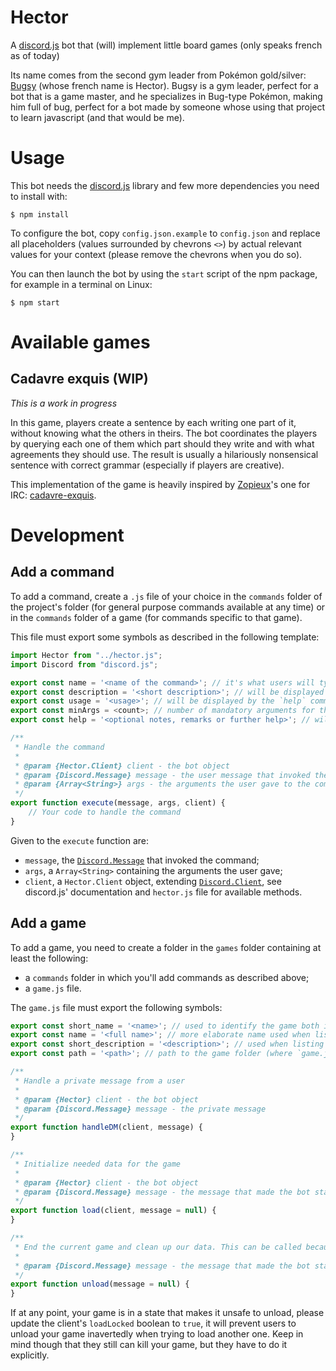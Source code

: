 # Hector
A [discord.js](https://discord.js.org) bot that (will) implement little board
games (only speaks french as of today)

Its name comes from the second gym leader from Pokémon gold/silver:
[Bugsy](https://bulbapedia.bulbagarden.net/wiki/Bugsy) (whose french name is
Hector). Bugsy is a gym leader, perfect for a bot that is a game master, and
he specializes in Bug-type Pokémon, making him full of bug, perfect for a bot
made by someone whose using that project to learn javascript (and that would be
me).

# Usage
This bot needs the [discord.js](https://discord.js.org) library and few more
dependencies you need to install with:

```
$ npm install
```

To configure the bot, copy `config.json.example` to `config.json` and replace
all placeholders (values surrounded by chevrons `<>`) by actual relevant values
for your context (please remove the chevrons when you do so).

You can then launch the bot by using the `start` script of the npm package, for
example in a terminal on Linux:

```
$ npm start
```

# Available games
## Cadavre exquis (WIP)

*This is a work in progress*

In this game, players create a sentence by each writing one part of it, without
knowing what the others in theirs. The bot coordinates the players by querying
each one of them which part should they write and with what agreements they
should use. The result is usually a hilariously nonsensical sentence with
correct grammar (especially if players are creative).

This implementation of the game is heavily inspired by
[Zopieux](https://github.com/Zopieux)'s one for IRC:
[cadavre-exquis](https://github.com/Zopieux/cadavre-exquis/).

# Development
## Add a command

To add a command, create a `.js` file of your choice in the `commands` folder of
the project's folder (for general purpose commands available at any time) or in
the `commands` folder of a game (for commands specific to that game).

This file must export some symbols as described in the following template:

```javascript
import Hector from "../hector.js";
import Discord from "discord.js";

export const name = '<name of the command>'; // it's what users will type after the command prefix to invoke your command
export const description = '<short description>'; // will be displayed when listing commands
export const usage = '<usage>'; // will be displayed by the `help` command
export const minArgs = <count>; // number of mandatory arguments for this command
export const help = '<optional notes, remarks or further help>'; // will be displayed by the `help` command

/**
 * Handle the command
 *
 * @param {Hector.Client} client - the bot object
 * @param {Discord.Message} message - the user message that invoked the command
 * @param {Array<String>} args - the arguments the user gave to the command
 */
export function execute(message, args, client) {
    // Your code to handle the command
}
```

Given to the `execute` function are:

- `message`, the [`Discord.Message`](https://discord.js.org/#/docs/main/stable/class/Message) that invoked the command;
- `args`, a `Array<String>` containing the arguments the user gave;
- `client`, a `Hector.Client` object, extending [`Discord.Client`](https://discord.js.org/#/docs/main/stable/class/Client), see discord.js' documentation and `hector.js` file for available methods.

## Add a game

To add a game, you need to create a folder in the `games` folder containing at
least the following:

- a `commands` folder in which you'll add commands as described above;
- a `game.js` file.

The `game.js` file must export the following symbols:

```javascript
export const short_name = '<name>'; // used to identify the game both internally and by users to launch a game
export const name = '<full name>'; // more elaborate name used when listing games or speaking about it
export const short_description = '<description>'; // used when listing games
export const path = '<path>'; // path to the game folder (where `game.js` file and `commands` folder are)

/**
 * Handle a private message from a user
 *
 * @param {Hector} client - the bot object
 * @param {Discord.Message} message - the private message
 */
export function handleDM(client, message) {
}

/**
 * Initialize needed data for the game
 *
 * @param {Hector} client - the bot object
 * @param {Discord.Message} message - the message that made the bot start that game, if available
 */
export function load(client, message = null) {
}

/**
 * End the current game and clean up our data. This can be called because the game ended or because we want to abort it (so it can happen anytime).
 *
 * @param {Discord.Message} message - the message that made the bot start that game, if available
 */
export function unload(message = null) {
}
```

If at any point, your game is in a state that makes it unsafe to unload, please
update the client's `loadLocked` boolean to `true`, it will prevent users to
unload your game inavertedly when trying to load another one. Keep in mind
though that they still can kill your game, but they have to do it explicitly.
